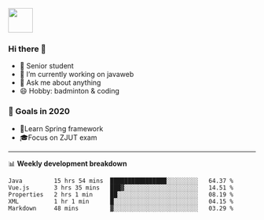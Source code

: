 <img src="https://github.com/egoist/egoist/raw/master/balloon.gif" width="50">

### Hi there 🐏

- 🌱 Senior student
- 🔭 I’m currently working on javaweb
- 💬 Ask me about anything
- 😄 Hobby: badminton & coding

### 🚀 Goals in 2020
+ 🍃Learn Spring framework
+ 🎓Focus on ZJUT exam
-------

📊 **Weekly development breakdown**
<!--START_SECTION:waka-->
```text
Java         15 hrs 54 mins  ████████████████░░░░░░░░░   64.37 % 
Vue.js       3 hrs 35 mins   ███▓░░░░░░░░░░░░░░░░░░░░░   14.51 % 
Properties   2 hrs 1 min     ██░░░░░░░░░░░░░░░░░░░░░░░   08.19 % 
XML          1 hr 1 min      █░░░░░░░░░░░░░░░░░░░░░░░░   04.15 % 
Markdown     48 mins         ▓░░░░░░░░░░░░░░░░░░░░░░░░   03.29 % 
```
<!--END_SECTION:waka-->
